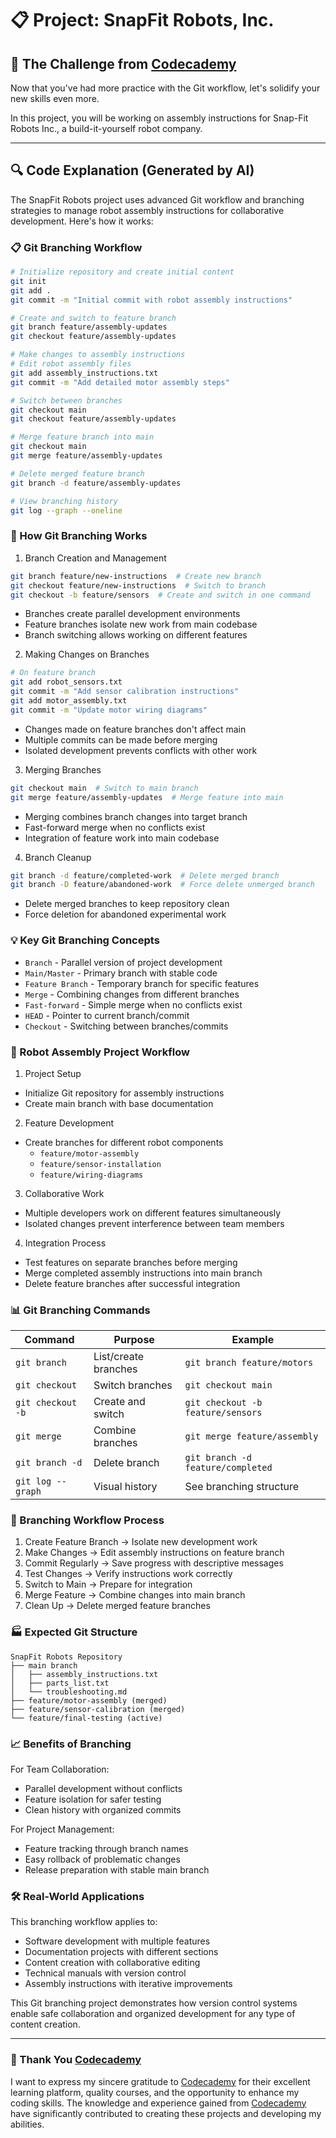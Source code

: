 # 📋 Project: SnapFit Robots, Inc.

## 🎯 The Challenge from [Codecademy](http://www.codecademy.com/)

Now that you've had more practice with the Git workflow, let's solidify your new skills even more.

In this project, you will be working on assembly instructions for Snap-Fit Robots Inc., a build-it-yourself robot company.

---

## 🔍 Code Explanation (Generated by AI)

The SnapFit Robots project uses advanced Git workflow and branching strategies to manage robot assembly instructions for collaborative development. Here's how it works:

### 📋 Git Branching Workflow

```bash
# Initialize repository and create initial content
git init
git add .
git commit -m "Initial commit with robot assembly instructions"

# Create and switch to feature branch
git branch feature/assembly-updates
git checkout feature/assembly-updates

# Make changes to assembly instructions
# Edit robot assembly files
git add assembly_instructions.txt
git commit -m "Add detailed motor assembly steps"

# Switch between branches
git checkout main
git checkout feature/assembly-updates

# Merge feature branch into main
git checkout main
git merge feature/assembly-updates

# Delete merged feature branch
git branch -d feature/assembly-updates

# View branching history
git log --graph --oneline
```

### 🎯 How Git Branching Works

1. Branch Creation and Management
```bash
git branch feature/new-instructions  # Create new branch
git checkout feature/new-instructions  # Switch to branch
git checkout -b feature/sensors  # Create and switch in one command
```
- Branches create parallel development environments
- Feature branches isolate new work from main codebase
- Branch switching allows working on different features

2. Making Changes on Branches
```bash
# On feature branch
git add robot_sensors.txt
git commit -m "Add sensor calibration instructions"
git add motor_assembly.txt
git commit -m "Update motor wiring diagrams"
```
- Changes made on feature branches don't affect main
- Multiple commits can be made before merging
- Isolated development prevents conflicts with other work

3. Merging Branches
```bash
git checkout main  # Switch to main branch
git merge feature/assembly-updates  # Merge feature into main
```
- Merging combines branch changes into target branch
- Fast-forward merge when no conflicts exist
- Integration of feature work into main codebase

4. Branch Cleanup
```bash
git branch -d feature/completed-work  # Delete merged branch
git branch -D feature/abandoned-work  # Force delete unmerged branch
```
- Delete merged branches to keep repository clean
- Force deletion for abandoned experimental work

### 💡 Key Git Branching Concepts

- `Branch` - Parallel version of project development
- `Main/Master` - Primary branch with stable code
- `Feature Branch` - Temporary branch for specific features
- `Merge` - Combining changes from different branches
- `Fast-forward` - Simple merge when no conflicts exist
- `HEAD` - Pointer to current branch/commit
- `Checkout` - Switching between branches/commits

### 🤖 Robot Assembly Project Workflow

1. Project Setup
- Initialize Git repository for assembly instructions
- Create main branch with base documentation

2. Feature Development
- Create branches for different robot components
  - `feature/motor-assembly`
  - `feature/sensor-installation`
  - `feature/wiring-diagrams`

3. Collaborative Work
- Multiple developers work on different features simultaneously
- Isolated changes prevent interference between team members

4. Integration Process
- Test features on separate branches before merging
- Merge completed assembly instructions into main branch
- Delete feature branches after successful integration

### 📊 Git Branching Commands

| Command | Purpose | Example |
|---------|---------|---------|
| `git branch` | List/create branches | `git branch feature/motors` |
| `git checkout` | Switch branches | `git checkout main` |
| `git checkout -b` | Create and switch | `git checkout -b feature/sensors` |
| `git merge` | Combine branches | `git merge feature/assembly` |
| `git branch -d` | Delete branch | `git branch -d feature/completed` |
| `git log --graph` | Visual history | See branching structure |

### 🔄 Branching Workflow Process

1. Create Feature Branch → Isolate new development work
2. Make Changes → Edit assembly instructions on feature branch
3. Commit Regularly → Save progress with descriptive messages
4. Test Changes → Verify instructions work correctly
5. Switch to Main → Prepare for integration
6. Merge Feature → Combine changes into main branch
7. Clean Up → Delete merged feature branches

### 🏭 Expected Git Structure

```
SnapFit Robots Repository
├── main branch
│   ├── assembly_instructions.txt
│   ├── parts_list.txt
│   └── troubleshooting.md
├── feature/motor-assembly (merged)
├── feature/sensor-calibration (merged)
└── feature/final-testing (active)
```

### 📈 Benefits of Branching

For Team Collaboration:
- Parallel development without conflicts
- Feature isolation for safer testing
- Clean history with organized commits

For Project Management:
- Feature tracking through branch names
- Easy rollback of problematic changes
- Release preparation with stable main branch

### 🛠️ Real-World Applications

This branching workflow applies to:
- Software development with multiple features
- Documentation projects with different sections
- Content creation with collaborative editing
- Technical manuals with version control
- Assembly instructions with iterative improvements

This Git branching project demonstrates how version control systems enable safe collaboration and organized development for any type of content creation.

---

### 🙏 Thank You [Codecademy](https://www.codecademy.com/)

I want to express my sincere gratitude to [Codecademy](https://www.codecademy.com/) for their excellent learning platform, quality courses, and the opportunity to enhance my coding skills. The knowledge and experience gained from [Codecademy](https://www.codecademy.com/) have significantly contributed to creating these projects and developing my abilities.